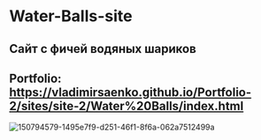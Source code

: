 # Water-Balls-site
 
## Сайт с фичей водяных шариков

## Portfolio: https://vladimirsaenko.github.io/Portfolio-2/sites/site-2/Water%20Balls/index.html

![150794579-1495e7f9-d251-46f1-8f6a-062a7512499a](https://user-images.githubusercontent.com/56477695/151697367-889c781d-934a-4742-b444-d96d14541962.png)
